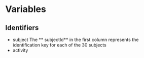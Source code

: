 # Variables
## Identifiers
* subject
The ** subjectId** in the first column represents the identification key for each of the 30 subjects
* activity

